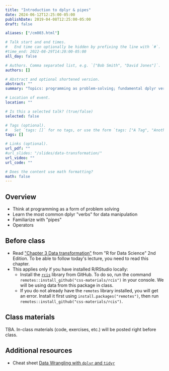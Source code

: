 ```yaml
---
title: "Introduction to dplyr & pipes"
date: 2024-06-12T12:25:00-05:00
publishDate: 2019-04-08T12:25:00-05:00
draft: false

aliases: ["/cm003.html"]

# Talk start and end times.
#   End time can optionally be hidden by prefixing the line with `#`.
#time_end: 2022-08-29T14:20:00-05:00
all_day: false

# Authors. Comma separated list, e.g. `["Bob Smith", "David Jones"]`.
authors: []

# Abstract and optional shortened version.
abstract: ""
summary: "Topics: programming as problem-solving; fundamental dplyr verbs for data manipulation; operators; pipes."

# Location of event.
location: ""

# Is this a selected talk? (true/false)
selected: false

# Tags (optional).
#   Set `tags: []` for no tags, or use the form `tags: ["A Tag", "Another Tag"]` for one or more tags.
tags: []

# Links (optional).
url_pdf: ""
#url_slides: "/slides/data-transformation/"
url_video: ""
url_code: ""

# Does the content use math formatting?
math: false
---
```




## Overview

* Think at programming as a form of problem solving
* Learn the most common dplyr "verbs" for data manipulation
* Familiarize with "pipes"
* Operators


## Before class

* Read ["Chapter 3 Data transformation"](https://r4ds.hadley.nz/data-transform) from "R for Data Science" 2nd Edition. To be able to follow today's lecture, you need to read this chapter. 
* This applies only if you have installed R/RStudio locally: 
    * Install the [`rcis`](https://github.com/css-materials/rcis) library from GitHub. To do so, run the command `remotes::install_github("css-materials/rcis")` in your console. We will be using data from this package in class.
    * If you do not already have the `remotes` library installed, you will get an error. Install it first using `install.packages("remotes")`, then run `remotes::install_github("css-materials/rcis")`.
    

## Class materials

TBA. In-class materials (code, exercises, etc.) will be posted right before class.

<!--
* Run the code below in your console to download today’s materials: `usethis::use_course("css-materials/data-transformation")`
-->


## Additional resources

* Cheat sheet [Data Wrangling with `dplyr` and `tidyr`](https://www.rstudio.com/wp-content/uploads/2015/02/data-wrangling-cheatsheet.pdf)


<!--
* [Computer programming as a form of problem solving](/notes/problem-solving/)
* [`dplyr` in brief](/notes/dplyr/)
* [Practice transforming college education data](/notes/transform-college/)
* [Pipes in R](/notes/pipes/) taken from "Functions" lecture of Oct 25
* Complete your peer evaluations for homework 01. Review the following:
    * [General Homework Rubric](/faq/homework-evaluations/)
    * [Performing peer review](/faq/peer-evaluations/)
    * To find which peers you will evaluate:
        * Navigate to the [course organization page on GitHub](https://github.coecis.cornell.edu/cis-fa22)
        * Find the `hw01` repos you can see that are not your own repo
        * Open the repos and find the pull request. You can then initiate a [code review](https://github.com/features/code-review) to leave detailed feedback.
-->
